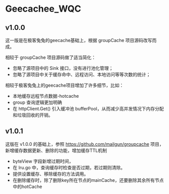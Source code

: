 # Geecachee_WQC

## v1.0.0
这一版是在极客兔兔的geecache基础上，根据 groupCache 项目源码改写而成。

相较于 groupCache 项目源码做了适当简化：
+ 忽略了源项目中的 Sink 接口，没有进行池化管理；
+ 忽略了源项目中关于缓存命中、远程访问、本地访问等等次数的统计；

相较于极客兔兔上的geecache项目增加了许多细节，比如：
+ 本地缓存远程节点数据-hotcache
+ group 查询逻辑更加明确
+ 在 httpClient.Get() 引入缓冲池 bufferPool，从而减少高并发情况下内存分配和垃圾回收的开销。

## v1.0.1
这版在 v1.0.0 的基础上，参照 https://github.com/mailgun/groupcache 项目，新增缓存数据更新、删除的功能，增加缓存TTL机制
+ byteView 字段新增过期时间，
+ 在 lru.go 中，查询缓存时检查是否过期，若过期则清除。
+ 提供设置缓存、移除缓存的方法调用。
+ 在删除缓存时，除了删除key所在节点的mainCache，还要删除其余所有节点中的hotCache